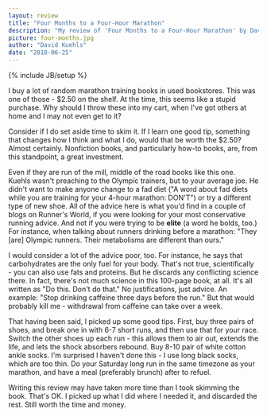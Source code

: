 ```yaml
---
layout: review
title: "Four Months to a Four-Hour Marathon"
description: "My review of 'Four Months to a Four-Hour Marathon' by David Kuehls"
picture: four-months.jpg
author: "David Kuehls"
date: "2018-06-25"
---
```

{% include JB/setup %}

I buy a lot of random marathon training books in used bookstores. This was one of those - $2.50 on the shelf. At the time, this seems like a stupid purchase. Why should I throw these into my cart, when I've got others at home and I may not even get to it?

Consider if I do set aside time to skim it. If I learn one good tip, something that changes how I think and what I do, would that be worth the $2.50? Almost certainly. Nonfiction books, and particularly how-to books, are, from this standpoint, a great investment.

Even if they are run of the mill, middle of the road books like this one. Kuehls wasn't preaching to the Olympic trainers, but to your average joe. He didn't want to make anyone change to a fad diet ("A word about fad diets while you are training for your 4-hour marathon: DON'T") or try a different type of new shoe. All of the advice here is what you'd find in a couple of blogs on Runner's World, if you were looking for your most conservative running advice. And not if you were trying to be **elite** (a word he bolds, too.) For instance, when talking about runners drinking before a marathon: "They [are] Olympic runners. Their metabolisms are different than ours."

I would consider a lot of the advice poor, too. For instance, he says that carbohydrates are the only fuel for your body. That's not true, scientifically - you can also use fats and proteins. But he discards any conflicting science there. In fact, there's not much science in this 100-page book, at all. It's all written as "Do this. Don't do that." No justifications, just advice. An example: "Stop drinking caffeine three days before the run." But that would probably kill me - withdrawal from caffeine can take over a week.

That having been said, I picked up some good tips. First, buy three pairs of shoes, and break one in with 6-7 short runs, and then use that for your race. Switch the other shoes up each run - this allows them to air out, extends the life, and lets the shock absorbers rebound. Buy 8-10 pair of white cotton ankle socks. I'm surprised I haven't done this - I use long black socks, which are too thin. Do your Saturday long run in the same timezone as your marathon, and have a meal (preferably brunch) after to refuel.

Writing this review may have taken more time than I took skimming the book. That's OK. I picked up what I did where I needed it, and discarded the rest. Still worth the time and money.
